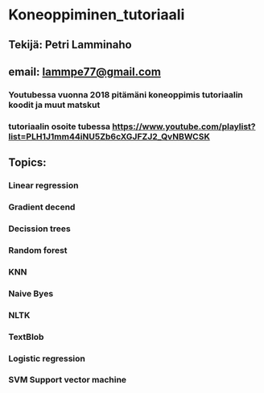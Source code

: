 ﻿# Koneoppiminen_tutoriaali
## Tekijä: Petri Lamminaho 
## email: lammpe77@gmail.com 
### Youtubessa vuonna 2018 pitämäni koneoppimis tutoriaalin koodit ja muut matskut 
### tutoriaalin osoite tubessa https://www.youtube.com/playlist?list=PLH1J1mm44iNU5Zb6cXGJFZJ2_QvNBWCSK

## Topics:

### Linear regression  
### Gradient decend 
### Decission trees
### Random forest 
### KNN
### Naive Byes 
### NLTK 
### TextBlob 
### Logistic regression 
### SVM Support vector machine 
